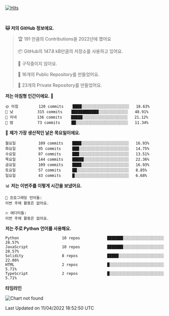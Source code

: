 [![Hits](https://hits.seeyoufarm.com/api/count/incr/badge.svg?url=https%3A%2F%2Fgithub.com%2FSoohan-Park&count_bg=%23000000&title_bg=%23828282&icon=gradle.svg&icon_color=%23FFFFFF&title=Visited&edge_flat=false)](https://hits.seeyoufarm.com)  

<br/>

<!--START_SECTION:waka-->
**🐱 저의 GitHub 정보에요.** 

> 🏆 191 만큼의 Contributions을 2022년에 했어요
 > 
> 📦 GitHub의 147.8 kB만큼의 저장소를 사용하고 있어요. 
 > 
> 🚫 구직중이지 않아요.
 > 
> 📜 16개의 Public Repository를 만들었어요. 
 > 
> 🔑 23개의 Private Repository를 만들었어요.  
 > 
**저는 아침형 인간이에요. 🐤** 

```text
🌞 아침         120 commits    ████░░░░░░░░░░░░░░░░░░░░░   18.63% 
🌆 낮　         315 commits    ████████████░░░░░░░░░░░░░   48.91% 
🌃 저녁         136 commits    █████░░░░░░░░░░░░░░░░░░░░   21.12% 
🌙 밤　         73 commits     ██░░░░░░░░░░░░░░░░░░░░░░░   11.34%

```
📅 **제가 가장 생산적인 날은 목요일이에요.** 

```text
월요일          109 commits    ████░░░░░░░░░░░░░░░░░░░░░   16.93% 
화요일          95 commits     ███░░░░░░░░░░░░░░░░░░░░░░   14.75% 
수요일          87 commits     ███░░░░░░░░░░░░░░░░░░░░░░   13.51% 
목요일          144 commits    █████░░░░░░░░░░░░░░░░░░░░   22.36% 
금요일          109 commits    ████░░░░░░░░░░░░░░░░░░░░░   16.93% 
토요일          57 commits     ██░░░░░░░░░░░░░░░░░░░░░░░   8.85% 
일요일          43 commits     █░░░░░░░░░░░░░░░░░░░░░░░░   6.68%

```


📊 **저는 이번주를 이렇게 시간을 보냈어요.** 

```text
💬 프로그래밍 언어들: 
이번 주에 활동은 없어요.

🔥 에디터들: 
이번 주에 활동은 없어요.

```

**저는 주로 Python 언어를 사용해요.** 

```text
Python                   10 repos            ███████░░░░░░░░░░░░░░░░░░   28.57% 
JavaScript               10 repos            ███████░░░░░░░░░░░░░░░░░░   28.57% 
Solidity                 8 repos             █████░░░░░░░░░░░░░░░░░░░░   22.86% 
HTML                     2 repos             █░░░░░░░░░░░░░░░░░░░░░░░░   5.71% 
TypeScript               2 repos             █░░░░░░░░░░░░░░░░░░░░░░░░   5.71%

```


**타임라인**

![Chart not found](https://raw.githubusercontent.com/Soohan-Park/Soohan-Park/master/charts/bar_graph.png) 


 Last Updated on 11/04/2022 18:52:50 UTC
<!--END_SECTION:waka-->
